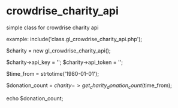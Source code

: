 # crowdrise_charity_api
simple class for crowdrise charity api

example:
include('class.gl_crowdrise_charity_api.php');

$charity = new gl_crowdrise_charity_api();

$charity->api_key = '';
$charity->api_token = '';

$time_from = strtotime('1980-01-01');

$donation_count = $charity->get_charity_donation_count($time_from);

echo $donation_count;